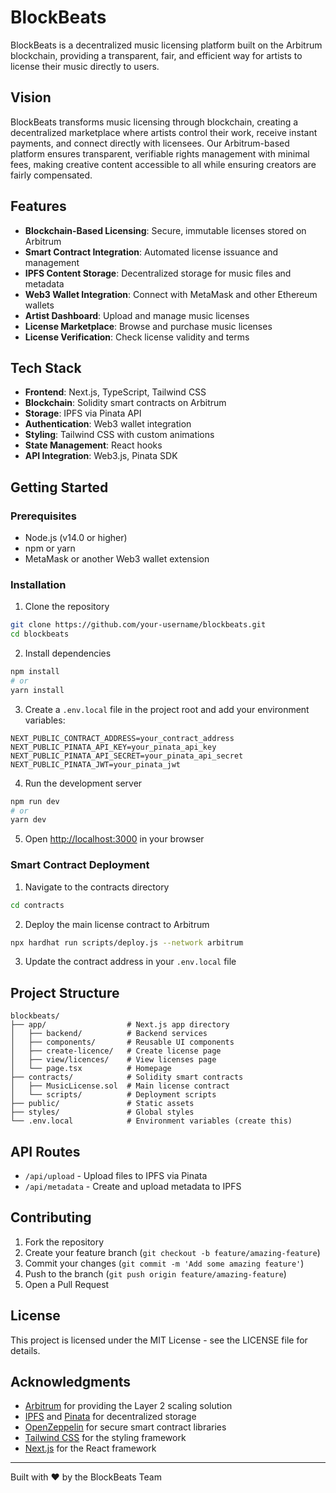 # BlockBeats


BlockBeats is a decentralized music licensing platform built on the Arbitrum blockchain, providing a transparent, fair, and efficient way for artists to license their music directly to users.

## Vision

BlockBeats transforms music licensing through blockchain, creating a decentralized marketplace where artists control their work, receive instant payments, and connect directly with licensees. Our Arbitrum-based platform ensures transparent, verifiable rights management with minimal fees, making creative content accessible to all while ensuring creators are fairly compensated.

## Features

- **Blockchain-Based Licensing**: Secure, immutable licenses stored on Arbitrum
- **Smart Contract Integration**: Automated license issuance and management
- **IPFS Content Storage**: Decentralized storage for music files and metadata
- **Web3 Wallet Integration**: Connect with MetaMask and other Ethereum wallets
- **Artist Dashboard**: Upload and manage music licenses
- **License Marketplace**: Browse and purchase music licenses
- **License Verification**: Check license validity and terms

## Tech Stack

- **Frontend**: Next.js, TypeScript, Tailwind CSS
- **Blockchain**: Solidity smart contracts on Arbitrum
- **Storage**: IPFS via Pinata API
- **Authentication**: Web3 wallet integration
- **Styling**: Tailwind CSS with custom animations
- **State Management**: React hooks
- **API Integration**: Web3.js, Pinata SDK

## Getting Started

### Prerequisites

- Node.js (v14.0 or higher)
- npm or yarn
- MetaMask or another Web3 wallet extension

### Installation

1. Clone the repository
```bash
git clone https://github.com/your-username/blockbeats.git
cd blockbeats
```

2. Install dependencies
```bash
npm install
# or
yarn install
```

3. Create a `.env.local` file in the project root and add your environment variables:
```
NEXT_PUBLIC_CONTRACT_ADDRESS=your_contract_address
NEXT_PUBLIC_PINATA_API_KEY=your_pinata_api_key
NEXT_PUBLIC_PINATA_API_SECRET=your_pinata_api_secret
NEXT_PUBLIC_PINATA_JWT=your_pinata_jwt
```

4. Run the development server
```bash
npm run dev
# or
yarn dev
```

5. Open [http://localhost:3000](http://localhost:3000) in your browser

### Smart Contract Deployment

1. Navigate to the contracts directory
```bash
cd contracts
```

2. Deploy the main license contract to Arbitrum
```bash
npx hardhat run scripts/deploy.js --network arbitrum
```

3. Update the contract address in your `.env.local` file

## Project Structure

```
blockbeats/
├── app/                  # Next.js app directory
│   ├── backend/          # Backend services
│   ├── components/       # Reusable UI components
│   ├── create-licence/   # Create license page
│   ├── view/licences/    # View licenses page
│   └── page.tsx          # Homepage
├── contracts/            # Solidity smart contracts
│   ├── MusicLicense.sol  # Main license contract
│   └── scripts/          # Deployment scripts
├── public/               # Static assets
├── styles/               # Global styles
└── .env.local            # Environment variables (create this)
```

## API Routes

- `/api/upload` - Upload files to IPFS via Pinata
- `/api/metadata` - Create and upload metadata to IPFS

## Contributing

1. Fork the repository
2. Create your feature branch (`git checkout -b feature/amazing-feature`)
3. Commit your changes (`git commit -m 'Add some amazing feature'`)
4. Push to the branch (`git push origin feature/amazing-feature`)
5. Open a Pull Request

## License

This project is licensed under the MIT License - see the LICENSE file for details.

## Acknowledgments

- [Arbitrum](https://arbitrum.io/) for providing the Layer 2 scaling solution
- [IPFS](https://ipfs.io/) and [Pinata](https://pinata.cloud/) for decentralized storage
- [OpenZeppelin](https://openzeppelin.com/) for secure smart contract libraries
- [Tailwind CSS](https://tailwindcss.com/) for the styling framework
- [Next.js](https://nextjs.org/) for the React framework

---

Built with ♥ by the BlockBeats Team
